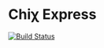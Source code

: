 Chiχ Express
============

[![Build Status](https://travis-ci.org/nodule/express.png)](https://travis-ci.org/nodule/express)

